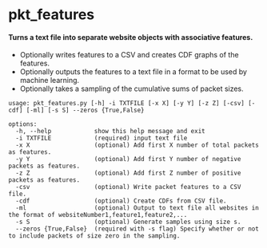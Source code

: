 # pkt_features

#### Turns a text file into separate website objects with associative features.
- Optionally writes features to a CSV and creates CDF graphs of the features.
- Optionally outputs the features to a text file in a format to be used by machine learning.
- Optionally takes a sampling of the cumulative sums of packet sizes.

```
usage: pkt_features.py [-h] -i TXTFILE [-x X] [-y Y] [-z Z] [-csv] [-cdf] [-ml] [-s S] --zeros {True,False}

options:
  -h, --help            show this help message and exit
  -i TXTFILE            (required) input text file
  -x X                  (optional) Add first X number of total packets as features.
  -y Y                  (optional) Add first Y number of negative packets as features.
  -z Z                  (optional) Add first Z number of positive packets as features.
  -csv                  (optional) Write packet features to a CSV file.
  -cdf                  (optional) Create CDFs from CSV file.
  -ml                   (optional) Output to text file all websites in the format of websiteNumber1,feature1,feature2,...
  -s S                  (optional) Generate samples using size s.
  --zeros {True,False}  (required with -s flag) Specify whether or not to include packets of size zero in the sampling.
```
